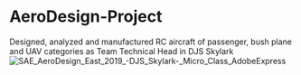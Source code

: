 # AeroDesign-Project
Designed, analyzed and manufactured RC aircraft of passenger, bush plane and UAV categories as Team Technical Head in DJS Skylark
![SAE_AeroDesign_East_2019_-_DJS_Skylark_-_Micro_Class_AdobeExpress](https://user-images.githubusercontent.com/80390906/206964243-c1e8f434-2fc7-46fb-97cb-faf7ab849239.gif)
